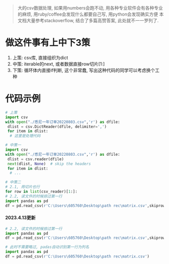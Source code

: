 > 大的csv数据处理, 如果用numbers会跑不动, 用各种专业软件会有各种专业的麻烦, 用ruby/coffee会发现什么都要自己写, 用python会发现确实方便
> 本文档大量参考stackoverflow, 结合了多篇高赞答案, 此处就不一一罗列了.


# 做这件事有上中下3策
1. 上策: csv库, 直接组织为dict
2. 中策: iterable的next, 或者数据直接row切片[1:]
3. 下策: 循环体内直接if判断, 这个非常蠢, 写出这种代码的同学可以考虑换个工种


# 代码示例
```python
# 上策
import csv
with open("./悉尼一年订单20220803.csv",'r') as dfile:
 dlist = csv.DictReader(dfile, delimiter=',')
 for item in dlist:
  # 这里是处理代码

# 中策一
import csv
with open("./悉尼一年订单20220803.csv",'r') as dfile:
 dlist = csv.reader(dfile)
 next(dlist, None)  # skip the headers
 for item in dlist:
  # ...

# 中策二
# 2.1, 用切片也行
for row in list(csv_reader)[1:]:
# 2.2, 读文件的时候掠过第一行
import pandas as pd
df = pd.read_csv(r'C:\Users\605760\Desktop\path rec\matrix.csv',skiprows=1)


```

#### 2023.4.13更新

```python
# 2.2, 读文件的时候掠过第一行
import pandas as pd
df = pd.read_csv(r'C:\Users\605760\Desktop\path rec\matrix.csv',skiprows=1)

# 此时不需要略过, padas自动识别第一行为列名
import pandas as pd
df = pd.read_csv(r'C:\Users\605760\Desktop\path rec\matrix.csv')
```

